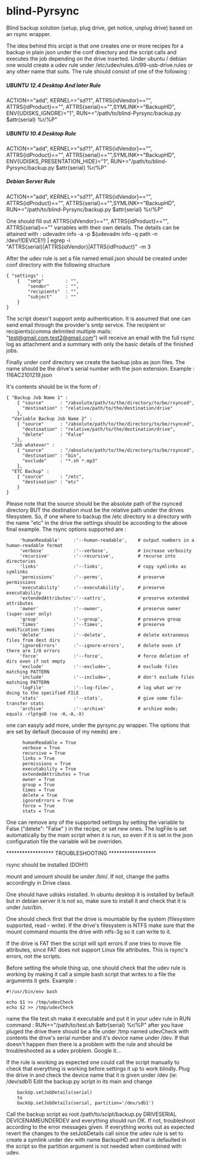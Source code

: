blind-Pyrsync
=============

Blind backup solution (setup, plug drive, get notice, unplug drive) based on an rsync wrapper.

The idea behind this srcipt is that one creates one or more recipes for a backup in plain json under the conf directory
and the script calls and executes the job depending on the drive inserted. Under ubuntu / debian one would create a udev rule under /etc/udev/rules.d/99-usb-drive.rules or any other name that suits. The rule should consist of one of the following : 

##### UBUNTU 12.4 Desktop And later Rule
ACTION=="add", KERNEL=="sd?1", ATTRS{idVendor}=="", ATTRS{idProduct}=="", ATTRS{serial}=="",SYMLINK+="BackupHD", ENV{UDISKS_IGNORE}="1", RUN+="/path/to/blind-Pyrsync/backup.py $attr{serial} %r/%P"

##### UBUNTU 10.4 Desktop Rule
ACTION=="add", KERNEL=="sd?1", ATTRS{idVendor}=="", ATTRS{idProduct}=="", ATTRS{serial}=="",SYMLINK+="BackupHD", ENV{UDISKS_PRESENTATION_HIDE}="1", RUN+="/path/to/blind-Pyrsync/backup.py $attr{serial} %r/%P"

##### Debian Server Rule
ACTION=="add", KERNEL=="sd?1", ATTRS{idVendor}=="", ATTRS{idProduct}=="", ATTRS{serial}=="",SYMLINK+="BackupHD", RUN+="/path/to/blind-Pyrsync/backup.py $attr{serial} %r/%P"

One should fill out ATTRS{idVendor}=="", ATTRS{idProduct}=="", ATTRS{serial}=="" variables with their own details. The details can be attained with :
udevadm info -a -p $(udevadm info -q path -n /dev/!!DEVICE!!) | egrep -i "ATTRS{serial}|ATTRS{idVendor}|ATTRS{idProduct}" -m 3

After the udev rule is set a file named email.json should be created under conf directory with the following structure

```
{ "settings" :
    {   "smtp"        : "", 
        "sender"      : "",
        "recipients"  : "",      
        "subject"     : ""       
    }
}
```

The script doesn't support smtp authentication. It is assumed that one can send email through the provider's smtp service. The recipient or recipients(comma delimited multiple mails: "test@gmail.com,test2@gmail.com") will receive an email with the full rsync log as attachment and a summary with only the basic details of the finished jobs.

Finally under conf directory we create the backup jobs as json files. The name should be the drive's serial number with the json extension. Example : 116AC2101219.json

It's contents should be in the form of :
```
{ "Backup Job Name 1" :
    { "source"      : "/absolute/path/to/the/directory/to/be/rsynced",
      "destination" : "relative/path/to/the/destination/drive"
    },
  "Variable Backup Job Name 2" :
    { "source"      : "/absolute/path/to/the/directory/to/be/rsynced",
      "destination" : "relative/path/to/the/destination/drive",
      "delete"      : "False"   
    },
  "Job whatever" :
    { "source"      : "/absolute/path/to/the/directory/to/be/rsynced",
      "destination" : "bin",
      "exclude"     : "*.sh *.mp3"        
    },
  "ETC Backup" :
    { "source"      : "/etc",
      "destination" : "etc"
    }        
}
```

Please note that the source should be the absolute path of the rsynced directory BUT the destination must be the relative path under the drives filesystem. So, if one where to backup the /etc directory in a directory with the name "etc" in the drive the settings should be according to the above final example. 
The rsync options supported are :
```
     'humanReadable'     :'--human-readable',    # output numbers in a human-readable format
     'verbose'           :'--verbose',           # increase verbosity
     'recursive'         :'--recursive',         # recurse into directories
     'links'             :'--links',             # copy symlinks as symlinks
     'permissions'       :'--perms',             # preserve permissions
     'executability'     :'--executability',     # preserve executability
     'extendedAttributes':'--xattrs',            # preserve extended attributes
     'owner'             :'--owner',             # preserve owner (super-user only)
     'group'             :'--group',             # preserve group
     'times'             :'--times',             # preserve modification times        
     'delete'            :'--delete',            # delete extraneous files from dest dirs
     'ignoreErrors'      :'--ignore-errors',     # delete even if there are I/O errors
     'force'             :'--force',             # force deletion of dirs even if not empty
     'exclude'           :'--exclude=',          # exclude files matching PATTERN
     'include'           :'--include=',          # don't exclude files matching PATTERN
     'logFile'           :'--log-file=',         # log what we're doing to the specified FILE 
     'stats'             :'--stats',             # give some file-transfer stats
     'archive'           :'--archive'            # archive mode; equals -rlptgoD (no -H,-A,-X)
```
one can easyly add more, under the pyrsync.py wrapper. The options that are set by default (because of my needs) are :
```
      humanReadable = True
      verbose = True
      recursive = True
      links = True
      permissions = True
      executability = True
      extendedAttributes = True
      owner = True
      group = True
      times = True
      delete = True
      ignoreErrors = True
      force = True
      stats = True        
```
One can remove any of the supported settings by setting the variable to False ("delete": "False" ) in the recipe, or set new ones. The logFile is set automatically by the main script when it is run, so even if it is set in the json configuration file  the variable will be overriden.

******************    TROUBLESHOOTING   ******************

rsync should be installed (DOH!!)

mount and umount should be under /bin/. If not, change the paths accordingly in Drive class. 

One should have udisks installed. In ubuntu desktop it is installed by befault but in debian server it is not so, make sure to install it and check that it is under /usr/bin.

One should check first that the drive is mountable by the system (filesystem supported, read - write). 
If the drive's filesystem is NTFS make sure that the mount command mounts the drive with ntfs-3g so it can write to it.

If the drive is FAT then the script will spit errors if one tries to move file attributes, since FAT does not support Linux file attributes. This is rsync's errors, not the scripts.

Before setting the whole thing up, one should check that the udev rule is working by making it call a simple bash script that writes to a file the arguments it gets. Example :

```
#!/usr/bin/env bash

echo $1 >> /tmp/udevCheck
echo $2 >> /tmp/udevCheck
```

name the file test.sh make it executable and put it in your udev rule in RUN command : 
    RUN+="/path/to/test.sh $attr{serial} %r/%P"
after you have pluged the drive there should be a file under /tmp named udevCheck with contents the drive's serial number and it's device name under /dev. If that doesn't happen then there is a problem with the rule and should be troubleshooted as a udev problem. Google it...

If the rule is working as expected one could call the script manually to check that everything is working before settings it up to work blindly. Plug the drive in and check the device name that it is given under /dev (ie: /dev/sdb1)
Edit the backup.py script in its main and change 
```
    backUp.setJobDetails(serial)    
    to
    backUp.setJobDetails(serial, partition='/dev/sdb1')        
```    
Call the backup script as root /path/to/scipt/backup.py DRIVESERIAL DEVICENAMEUNDERDEV and everything should run OK. If not, troubleshoot according to the error messages given. If everything works out as expected revert the changes to the setJobDetails call since the udev rule is set to create a symlink under dev with name BackupHD and that is defaulted in the script so the partition argument is not needed when combined with udev.
